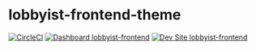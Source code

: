 # lobbyist-frontend-theme

[![CircleCI](https://circleci.com/gh/allanglez/lobbyist-frontend.svg?style=shield)](https://circleci.com/gh/allanglez/lobbyist-frontend)
[![Dashboard lobbyist-frontend](https://img.shields.io/badge/dashboard-lobbyist_frontend-yellow.svg)](https://dashboard.pantheon.io/sites/1408e6b1-2c9d-41f7-aa9c-d0e0920cba1c#dev/code)
[![Dev Site lobbyist-frontend](https://img.shields.io/badge/site-lobbyist_frontend-blue.svg)](http://dev-lobbyist-frontend.pantheonsite.io/)
